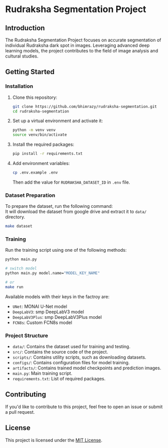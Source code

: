 # Rudraksha Segmentation Project

## Introduction

The Rudraksha Segmentation Project focuses on accurate segmentation of individual Rudraksha dark spot in images. Leveraging advanced deep learning models, the project contributes to the field of image analysis and cultural studies.

## Getting Started

### Installation

1. Clone this repository:

   ```bash
   git clone https://github.com/bhimrazy/rudraksha-segmentation.git
   cd rudraksha-segmentation
   ```

2. Set up a virtual environment and activate it:

   ```bash
   python -m venv venv
   source venv/bin/activate
   ```

3. Install the required packages:

   ```bash
   pip install -r requirements.txt
   ```

4. Add environment variables:

   ```bash
   cp .env.example .env
   ```

   Then add the value for `RUDRAKSHA_DATASET_ID` in `.env` file.

### Dataset Preparation

To prepare the dataset, run the following command:\
It will download the dataset from google drive and extract it to `data/` directory.

```bash
make dataset
```

### Training

Run the training script using one of the following methods:

```bash
python main.py

# switch model
python main.py model.name="MODEL_KEY_NAME"

# or
make run
```

Available models with their keys in the factroy are:

- `UNet`: MONAI U-Net model
- `DeepLabV3`: smp DeepLabV3 model
- `DeepLabV3Plus`: smp DeepLabV3Plus model
- `FCN8s`: Custom FCN8s model

### Project Structure

- `data/`: Contains the dataset used for training and testing.
- `src/`: Contains the source code of the project.
- `scripts/`: Contains utility scripts, such as downloading datasets.
- `configs/`: Contains configuration files for model training.
- `artifacts/`: Contains trained model checkpoints and prediction images.
- `main.py`: Main training script.
- `requirements.txt`: List of required packages.

## Contributing

If you'd like to contribute to this project, feel free to open an issue or submit a pull request.

## License

This project is licensed under the [MIT License](LICENSE).
